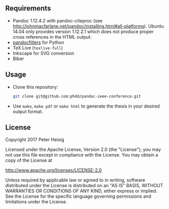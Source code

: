 ## Requirements

* Pandoc 1.12.4.2 with pandoc-citeproc (see http://johnmacfarlane.net/pandoc/installing.html#all-platforms). Ubuntu 14.04 only provides version 1.12.2.1 which does not produce proper cross references in the HTML output.
* [pandocfilters](https://github.com/jgm/pandocfilters) for Python
* TeX Live (`texlive-full`)
* Inkscape for SVG conversion
* Biber

## Usage

* Clone this repository:
  ```bash
  git clone git@github.com:phdd/pandoc-ieee-conference.git
  ```

* Use `make`, `make pdf` or `make html` to generate the thesis in your desired output format.

## License

Copyright 2017 Peter Heisig

Licensed under the Apache License, Version 2.0 (the "License");
you may not use this file except in compliance with the License.
You may obtain a copy of the License at

  http://www.apache.org/licenses/LICENSE-2.0

Unless required by applicable law or agreed to in writing, software
distributed under the License is distributed on an "AS IS" BASIS,
WITHOUT WARRANTIES OR CONDITIONS OF ANY KIND, either express or implied.
See the License for the specific language governing permissions and
limitations under the License.
